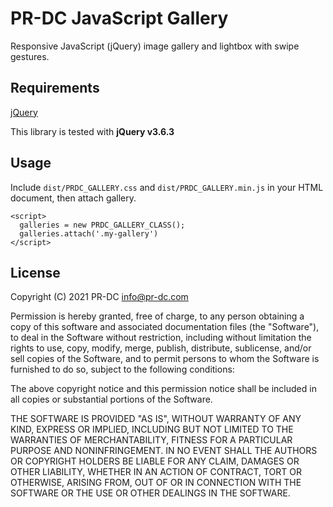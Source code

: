 # PR-DC JavaScript Gallery

Responsive JavaScript (jQuery) image gallery and lightbox with swipe gestures.

## Requirements
[jQuery](https://jquery.com/download/)<br>

This library is tested with
**jQuery v3.6.3**

## Usage

Include `dist/PRDC_GALLERY.css` and `dist/PRDC_GALLERY.min.js` in your 
HTML document, then attach gallery.

```
<script>
  galleries = new PRDC_GALLERY_CLASS();
  galleries.attach('.my-gallery')
</script>
```

## License
Copyright (C) 2021 PR-DC <info@pr-dc.com>

Permission is hereby granted, free of charge, to any person obtaining a copy
of this software and associated documentation files (the "Software"), to deal
in the Software without restriction, including without limitation the rights
to use, copy, modify, merge, publish, distribute, sublicense, and/or sell
copies of the Software, and to permit persons to whom the Software is
furnished to do so, subject to the following conditions:

The above copyright notice and this permission notice shall be included in all
copies or substantial portions of the Software.

THE SOFTWARE IS PROVIDED "AS IS", WITHOUT WARRANTY OF ANY KIND, EXPRESS OR
IMPLIED, INCLUDING BUT NOT LIMITED TO THE WARRANTIES OF MERCHANTABILITY,
FITNESS FOR A PARTICULAR PURPOSE AND NONINFRINGEMENT. IN NO EVENT SHALL THE
AUTHORS OR COPYRIGHT HOLDERS BE LIABLE FOR ANY CLAIM, DAMAGES OR OTHER
LIABILITY, WHETHER IN AN ACTION OF CONTRACT, TORT OR OTHERWISE, ARISING FROM,
OUT OF OR IN CONNECTION WITH THE SOFTWARE OR THE USE OR OTHER DEALINGS IN THE
SOFTWARE.